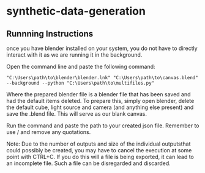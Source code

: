 # synthetic-data-generation

## Runnning Instructions

once you have blender installed on your system, you do not have to directly interact with it as we are running it in the background.


Open the command line and paste the following command:
```
"C:\Users\path\to\blender\blender.lnk" "C:\Users\path\to\canvas.blend" --background --python "C:\Users\path\to\multifiles.py" 
```
Where the prepared blender file is a blender file that has been saved and had the default items deleted. To prepare this, simply open blender, delete the default cube, light source and camera (and anything else present) and save the .blend file. This will serve as our blank canvas.

Run the command and paste the path to your created json file. Remember to use / and remove any quotations.

Note:
Due to the number of outputs and size of the individual outputsthat could possibly be created, you may have to cancel the execution at some point with CTRL+C. If you do this will a file is being exported, it can lead to an incomplete file. Such a file can be disregarded and discarded.
